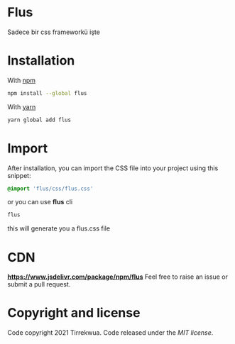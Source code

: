 # Flus
Sadece bir css frameworkü işte

# Installation
With [npm](https://npmjs.com)
```sh
npm install --global flus
```

With [yarn](https://yarnpkg.com)
```sh
yarn global add flus
```

# Import
After installation, you can import the CSS file into your project using this snippet:
```css
@import 'flus/css/flus.css'
```
or you can use **flus** cli
```sh
flus
```
this will generate you a flus.css file
# CDN
**https://www.jsdelivr.com/package/npm/flus**
Feel free to raise an issue or submit a pull request.

# Copyright and license
Code copyright 2021 Tirrekwua. Code released under the *MIT license*.